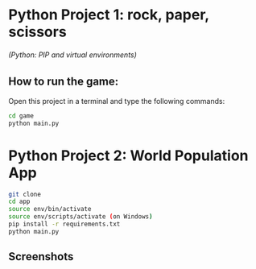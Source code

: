 # Python Project 1: rock, paper, scissors
###### (Python: PIP and virtual environments)

## How to run the game:
Open this project in a terminal and type the following commands:

```sh
cd game
python main.py
```


# Python Project 2: World Population App 

```sh
git clone
cd app
source env/bin/activate
source env/scripts/activate (on Windows)
pip install -r requirements.txt
python main.py
```

## Screenshots
[bar_chart]: app/images/Chile.png



